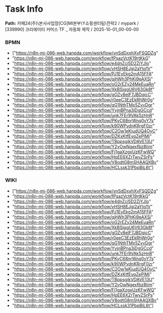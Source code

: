 # Task Info

**Path:** 카페24(주)\본사사업장\[CG]MI본부\Y쇼핑센터팀\전략2 / mypark / [339990] 크리에이터 커머스 TF _ 자동화 제작 / 2025-10-01_00-00-00

### BPMN
- ["https://n8n-mi-086-web.hanpda.com/workflow/vnSdDxxhXvFSQDZg"
- "https://n8n-mi-086-web.hanpda.com/workflow/fPsazVctK19rtKkG"
- "https://n8n-mi-086-web.hanpda.com/workflow/e4dnZci5D2ZjYJIo"
- "https://n8n-mi-086-web.hanpda.com/workflow/vHSH8EJgi2aYIq1V"
- "https://n8n-mi-086-web.hanpda.com/workflow/PJ1EyEkg2mA15FFA"
- "https://n8n-mi-086-web.hanpda.com/workflow/qjhWh3PhKi9eAXSj"
- "https://n8n-mi-086-web.hanpda.com/workflow/oG2rEZy24MeEuaRn"
- "https://n8n-mi-086-web.hanpda.com/workflow/XkBSiggU6V63Gk8f"
- "https://n8n-mi-086-web.hanpda.com/workflow/gOZv8eIF7JBDqicC"
- "https://n8n-mi-086-web.hanpda.com/workflow/r0eeC3EzEkRhWr0g"
- "https://n8n-mi-086-web.hanpda.com/workflow/qG1NthTMx5ZvvDgr"
- "https://n8n-mi-086-web.hanpda.com/workflow/YyjnBPna3jDgGCcd"
- "https://n8n-mi-086-web.hanpda.com/workflow/unk7FEr9VAk5zHnR"
- "https://n8n-mi-086-web.hanpda.com/workflow/PKyC68nrWnq0vY7s"
- "https://n8n-mi-086-web.hanpda.com/workflow/k90WPvdnKRrgF0zr"
- "https://n8n-mi-086-web.hanpda.com/workflow/C2Ow1eKjudUQ4OyC"
- "https://n8n-mi-086-web.hanpda.com/workflow/DZKxKtfEvqZePlMi"
- "https://n8n-mi-086-web.hanpda.com/workflow/TBppsgikVDAVE13U"
- "https://n8n-mi-086-web.hanpda.com/workflow/Y2yOwNgexfbz8tim"
- "https://n8n-mi-086-web.hanpda.com/workflow/Fj1gaXzgxUzKFwWQ"
- "https://n8n-mi-086-web.hanpda.com/workflow/HpEE6XZrTwvZSrPs"
- "https://n8n-mi-086-web.hanpda.com/workflow/V8odtG8mSHAAQXBv"
- "https://n8n-mi-086-web.hanpda.com/workflow/HCLssk31PbpBiL6t"]

### WIKI
- ["https://n8n-mi-086-web.hanpda.com/workflow/vnSdDxxhXvFSQDZg"
- "https://n8n-mi-086-web.hanpda.com/workflow/fPsazVctK19rtKkG"
- "https://n8n-mi-086-web.hanpda.com/workflow/e4dnZci5D2ZjYJIo"
- "https://n8n-mi-086-web.hanpda.com/workflow/vHSH8EJgi2aYIq1V"
- "https://n8n-mi-086-web.hanpda.com/workflow/PJ1EyEkg2mA15FFA"
- "https://n8n-mi-086-web.hanpda.com/workflow/qjhWh3PhKi9eAXSj"
- "https://n8n-mi-086-web.hanpda.com/workflow/oG2rEZy24MeEuaRn"
- "https://n8n-mi-086-web.hanpda.com/workflow/XkBSiggU6V63Gk8f"
- "https://n8n-mi-086-web.hanpda.com/workflow/gOZv8eIF7JBDqicC"
- "https://n8n-mi-086-web.hanpda.com/workflow/r0eeC3EzEkRhWr0g"
- "https://n8n-mi-086-web.hanpda.com/workflow/qG1NthTMx5ZvvDgr"
- "https://n8n-mi-086-web.hanpda.com/workflow/YyjnBPna3jDgGCcd"
- "https://n8n-mi-086-web.hanpda.com/workflow/unk7FEr9VAk5zHnR"
- "https://n8n-mi-086-web.hanpda.com/workflow/PKyC68nrWnq0vY7s"
- "https://n8n-mi-086-web.hanpda.com/workflow/k90WPvdnKRrgF0zr"
- "https://n8n-mi-086-web.hanpda.com/workflow/C2Ow1eKjudUQ4OyC"
- "https://n8n-mi-086-web.hanpda.com/workflow/DZKxKtfEvqZePlMi"
- "https://n8n-mi-086-web.hanpda.com/workflow/TBppsgikVDAVE13U"
- "https://n8n-mi-086-web.hanpda.com/workflow/Y2yOwNgexfbz8tim"
- "https://n8n-mi-086-web.hanpda.com/workflow/Fj1gaXzgxUzKFwWQ"
- "https://n8n-mi-086-web.hanpda.com/workflow/HpEE6XZrTwvZSrPs"
- "https://n8n-mi-086-web.hanpda.com/workflow/V8odtG8mSHAAQXBv"
- "https://n8n-mi-086-web.hanpda.com/workflow/HCLssk31PbpBiL6t"]

